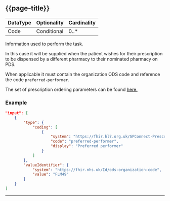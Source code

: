 ## {{page-title}}

<table data-responsive class="nhsd-!t-margin-bottom-6">
    <thead>
        <tr>
            <th data-no-sort>DataType</th>
            <th data-no-sort>Optionality</th>
            <th data-no-sort>Cardinality</th>
        </tr>
    </thead>
    <tbody>
      <tr>
        <td>Code</td>
        <td>Conditional</td>
        <td>0..*</td>
      </tr>
    </tbody>
</table>

Information used to perform the task.

In this case it will be supplied when the patient wishes for their prescription to be dispensed by a different pharmacy to their nominated pharmacy on PDS.

When applicable it must contain the organization ODS code and reference the code `preferred-performer`. 

The set of prescription ordering parameters can be found [here.](https://simplifier.net/gp-connect---direct-care-apis---r4/gpconnect-prescriptionorderingparameters)

### Example
``` json
"input": [
    {
        "type": {
            "coding": [
                {
                    "system": "https://fhir.hl7.org.uk/GPConnect-PrescriptionOrderingParameters",
                    "code": "preferred-performer",
                    "display": "Preferred performer"
                }
            ]
        },
        "valueIdentifier": {
            "system": "https://fhir.nhs.uk/Id/ods-organization-code",
            "value": "FLM49"
        }
    }
]
```

---